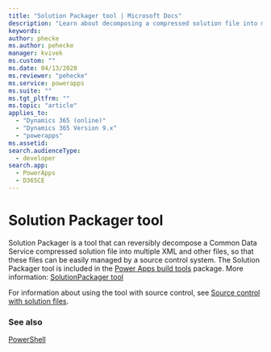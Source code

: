 ```yaml
---
title: "Solution Packager tool | Microsoft Docs"
description: "Learn about decomposing a compressed solution file into multiple files for source code revision control."
keywords: 
author: phecke
ms.author: pehecke
manager: kvivek
ms.custom: ""
ms.date: 04/13/2020
ms.reviewer: "pehecke"
ms.service: powerapps
ms.suite: ""
ms.tgt_pltfrm: ""
ms.topic: "article"
applies_to: 
  - "Dynamics 365 (online)"
  - "Dynamics 365 Version 9.x"
  - "powerapps"
ms.assetid: 
search.audienceType: 
  - developer
search.app: 
  - PowerApps
  - D365CE
---
```


# Solution Packager tool

Solution Packager is a tool that can reversibly decompose a Common Data Service compressed solution file into multiple XML and other files, so that these files can be easily managed by a source control system. The Solution Packager tool is included in the [Power Apps build tools](devops-build-tools.md) package. More information: [SolutionPackager tool](/powerapps/developer/common-data-service/compress-extract-solution-file-solutionpackager.md)

For information about using the tool with source control, see [Source control with solution files](/powerapps/developer/common-data-service/use-source-control-solution-files.md).

### See also

[PowerShell](powershell-api.md)